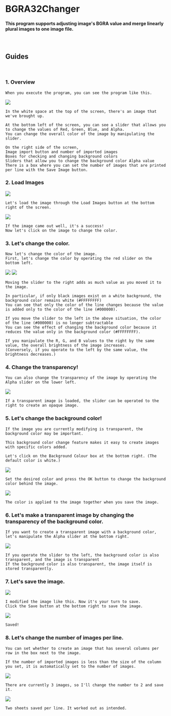 # BGRA32Changer
#### This program supports adjusting image's BGRA value and merge linearly plural images to one image file.

<br/>

## Guides
<br/>

### 1. Overview
    When you execute the program, you can see the program like this.

<img src="/Guide images/1.png"/>

    In the white space at the top of the screen, there's an image that we've brought up.

    At the bottom left of the screen, you can see a slider that allows you to change the values of Red, Green, Blue, and Alpha.
    You can change the overall color of the image by manipulating the slider.

    On the right side of the screen,
    Image import button and number of imported images
    Boxes for checking and changing background colors
    Sliders that allow you to change the background color Alpha value
    There is a box where you can set the number of images that are printed per line with the Save Image button.
    
### 2. Load Images 
<img src="/Guide images/2.png"/>

    Let's load the image through the Load Images button at the bottom right of the screen.
<img src="/Guide images/3.png"/>

    If the image came out well, it's a success!
    Now let's click on the image to change the color.
    
### 3. Let's change the color.
    Now let's change the color of the image.
    First, let's change the color by operating the red slider on the bottom left.
<img src="/Guide images/4.png"/>

<img src="/Guide images/5.png"/>
    
    Moving the slider to the right adds as much value as you moved it to the image.

    In particular, if only black images exist on a white background, the background color remains white (#FFFFFFFF)
    You can see that only the color of the line changes because the value is added only to the color of the line (#000000).

    If you move the slider to the left in the above situation, the color of the line (#000000) is no longer subtractable
    You can see the effect of changing the background color because it reduces the value only in the background color (#FFFFFFFF).

    If you manipulate the R, G, and B values to the right by the same value, the overall brightness of the image increases.
    (Conversely, if you operate to the left by the same value, the brightness decreases.)
    
### 4. Change the transparency!
    You can also change the transparency of the image by operating the Alpha slider on the lower left.
<img src="/Guide images/6.png"/>
    
    If a transparent image is loaded, the slider can be operated to the right to create an opaque image.
### 5. Let's change the background color!
    If the image you are currently modifying is transparent, the background color may be important.

    This background color change feature makes it easy to create images with specific colors added.

    Let's click on the Background Colour box at the bottom right. (The default color is white.)
<img src="/Guide images/7.png"/>

    Set the desired color and press the OK button to change the background color behind the image.
<img src="/Guide images/8.png"/>

    The color is applied to the image together when you save the image.
### 6. Let's make a transparent image by changing the transparency of the background color.
    If you want to create a transparent image with a background color, let's manipulate the Alpha slider at the bottom right.
<img src="/Guide images/9.png"/>

    If you operate the slider to the left, the background color is also transparent, and the image is transparent
    If the background color is also transparent, the image itself is stored transparently.
### 7. Let's save the image.
<img src="/Guide images/10.png"/>
    
    I modified the image like this. Now it's your turn to save.
    Click the Save button at the bottom right to save the image.
<img src="/Guide images/11.png"/>
    
    Saved!
### 8. Let's change the number of images per line.
    You can set whether to create an image that has several columns per row in the box next to the image.

    If the number of imported images is less than the size of the column you set, it is automatically set to the number of images.
<img src="/Guide images/12.png"/>

    There are currently 3 images, so I'll change the number to 2 and save it.
<img src="/Guide images/13.png"/>

    Two sheets saved per line. It worked out as intended.

